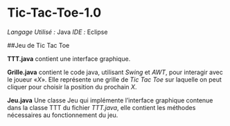 # Tic-Tac-Toe-1.0
*Langage Utilisé :* Java
*IDE :* Eclipse

##Jeu de Tic Tac Toe

**TTT.java** contient une interface graphique. 

**Grille.java** contient le code java, utilisant *Swing* et *AWT*, pour interagir avec le joueur «*X*». Elle représente une grille de *Tic Tac Toe* sur laquelle on peut cliquer pour choisir la position du prochain *X*.


**Jeu.java** Une classe Jeu qui implémente l’interface graphique contenue dans la classe TTT du fichier *TTT.java*, elle contient les méthodes nécessaires au fonctionnement du jeu.


